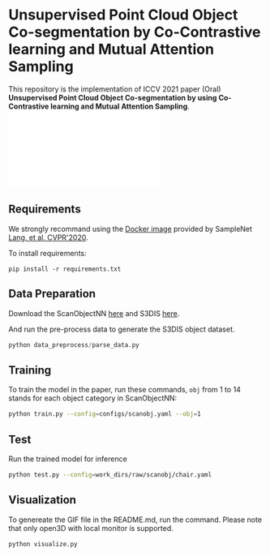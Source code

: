 # Unsupervised Point Cloud Object Co-segmentation by Co-Contrastive learning and Mutual Attention Sampling

This repository is the implementation of ICCV 2021 paper (Oral) **Unsupervised Point Cloud Object Co-segmentation by using Co-Contrastive learning and Mutual Attention Sampling**.
![](figure/teaser.pdf)

## Requirements

We strongly recommand using the [Docker image](https://github.com/itailang/SampleNet/tree/master/registration#installation) provided by SampleNet [Lang, et al. CVPR'2020](https://arxiv.org/abs/1912.03663).

To install requirements:

```setup
pip install -r requirements.txt
```

## Data Preparation
Download the ScanObjectNN [here](https://github.com/hkust-vgd/scanobjectnn) and S3DIS [here](https://shapenet.cs.stanford.edu/media/indoor3d_sem_seg_hdf5_data.zip).

And run the pre-process data to generate the S3DIS object dataset.

```python
python data_preprocess/parse_data.py
```


## Training

To train the model in the paper, run these commands, `obj` from 1 to 14 stands for each object category in ScanObjectNN:

```bash
python train.py --config=configs/scanobj.yaml --obj=1
```

## Test
Run the trained model for inference

```bash
python test.py --config=work_dirs/raw/scanobj/chair.yaml 
```

## Visualization
To genereate the GIF file in the README.md, run the command. Please note that only open3D with local monitor is supported.

```bash
python visualize.py
```

